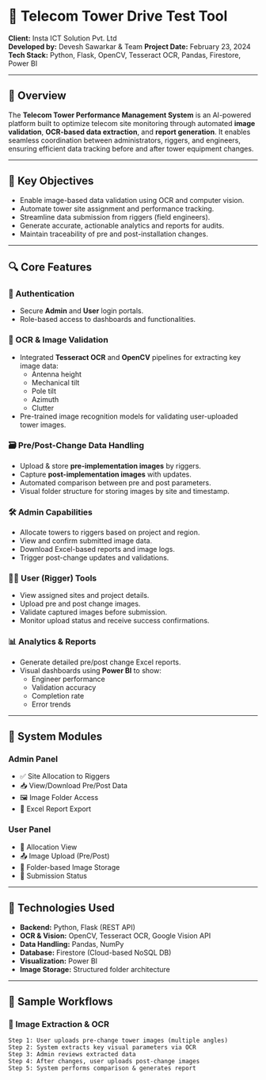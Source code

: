# 📡 Telecom Tower Drive Test Tool

**Client:** Insta ICT Solution Pvt. Ltd  
**Developed by:** Devesh Sawarkar & Team 
**Project Date:** February 23, 2024  
**Tech Stack:** Python, Flask, OpenCV, Tesseract OCR, Pandas, Firestore, Power BI

---

## 🧠 Overview

The **Telecom Tower Performance Management System** is an AI-powered platform built to optimize telecom site monitoring through automated **image validation**, **OCR-based data extraction**, and **report generation**. It enables seamless coordination between administrators, riggers, and engineers, ensuring efficient data tracking before and after tower equipment changes.

---

## 🎯 Key Objectives

- Enable image-based data validation using OCR and computer vision.
- Automate tower site assignment and performance tracking.
- Streamline data submission from riggers (field engineers).
- Generate accurate, actionable analytics and reports for audits.
- Maintain traceability of pre and post-installation changes.

---

## 🔍 Core Features

### 🔐 Authentication
- Secure **Admin** and **User** login portals.
- Role-based access to dashboards and functionalities.

### 🧾 OCR & Image Validation
- Integrated **Tesseract OCR** and **OpenCV** pipelines for extracting key image data:
  - Antenna height
  - Mechanical tilt
  - Pole tilt
  - Azimuth
  - Clutter
- Pre-trained image recognition models for validating user-uploaded tower images.

### 🗃️ Pre/Post-Change Data Handling
- Upload & store **pre-implementation images** by riggers.
- Capture **post-implementation images** with updates.
- Automated comparison between pre and post parameters.
- Visual folder structure for storing images by site and timestamp.

### 🛠️ Admin Capabilities
- Allocate towers to riggers based on project and region.
- View and confirm submitted image data.
- Download Excel-based reports and image logs.
- Trigger post-change updates and validations.

### 👷‍♂️ User (Rigger) Tools
- View assigned sites and project details.
- Upload pre and post change images.
- Validate captured images before submission.
- Monitor upload status and receive success confirmations.

### 📊 Analytics & Reports
- Generate detailed pre/post change Excel reports.
- Visual dashboards using **Power BI** to show:
  - Engineer performance
  - Validation accuracy
  - Completion rate
  - Error trends

---

## 🧱 System Modules

### Admin Panel
- ✅ Site Allocation to Riggers
- 📥 View/Download Pre/Post Data
- 🖼️ Image Folder Access
- 📄 Excel Report Export

### User Panel
- 📍 Allocation View
- 📤 Image Upload (Pre/Post)
- 📁 Folder-based Image Storage
- 📑 Submission Status

---

## 🧠 Technologies Used

- **Backend:** Python, Flask (REST API)
- **OCR & Vision:** OpenCV, Tesseract OCR, Google Vision API
- **Data Handling:** Pandas, NumPy
- **Database:** Firestore (Cloud-based NoSQL DB)
- **Visualization:** Power BI
- **Image Storage:** Structured folder architecture

---

## 🧪 Sample Workflows

### 📸 Image Extraction & OCR

```plaintext
Step 1: User uploads pre-change tower images (multiple angles)
Step 2: System extracts key visual parameters via OCR
Step 3: Admin reviews extracted data
Step 4: After changes, user uploads post-change images
Step 5: System performs comparison & generates report
